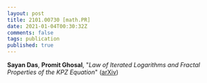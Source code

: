 ```yaml
---
layout: post
title: 2101.00730 [math.PR]
date: 2021-01-04T00:30:32Z
comments: false
tags: publication
published: true
---
```


<b>Sayan Das</b>, <b>Promit Ghosal</b>, "<i>Law of Iterated Logarithms and Fractal Properties of the KPZ Equation</i>" ([arXiv](http://arxiv.org/abs/2101.00730v2))
